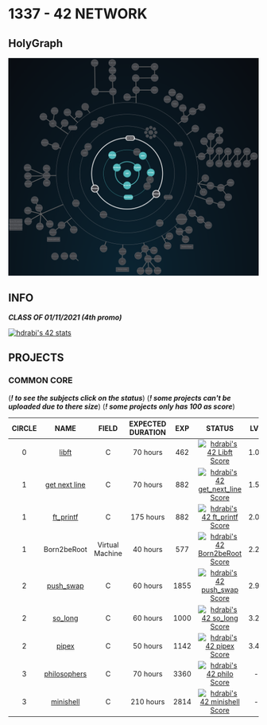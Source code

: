 # 1337 - 42 NETWORK

## HolyGraph
![](./HolyGraph2.png)
## INFO
***CLASS OF 01/11/2021 (4th promo)***

[![hdrabi's 42 stats](https://badge42.herokuapp.com/api/stats/hdrabi?darkmode=true)](https://github.com/chaosreaper)

## PROJECTS

### COMMON CORE
(***! to see the subjects click on the status***)
(***! some projects can't be uploaded due to there size***)
(***! some projects only has 100 as score***)

| CIRCLE  | NAME | FIELD | EXPECTED DURATION | EXP | STATUS | LVL |
| :-: | :-: | :-: | :-: | :-: | :-: | :-: |
| 0 | [libft](./LVL0/libft) | C | 70 hours | 462 | [![hdrabi's 42 Libft Score](https://badge42.herokuapp.com/api/project/hdrabi/Libft)](./LVL0/libft.pdf) | 1.05 |
| 1 | [get next line](./LVL1/get_next_line) | C | 70 hours | 882 | [![hdrabi's 42 get_next_line Score](https://badge42.herokuapp.com/api/project/hdrabi/get_next_line)](./LVL1/get_next_line.pdf) | 1.54 |
| 1 | [ft_printf](./LVL1/ft_printf) | C | 175 hours | 882 | [![hdrabi's 42 ft_printf Score](https://badge42.herokuapp.com/api/project/hdrabi/ft_printf)](./LVL1/ft_printf.pdf) | 2.02 |
| 1 | Born2beRoot | Virtual Machine | 40 hours | 577 | [![hdrabi's 42 Born2beRoot Score](https://badge42.herokuapp.com/api/project/hdrabi/Born2beroot)](./LVL1/Born2beRoot.pdf) | 2.25 |
| 2 | [push_swap](./LVL2/push_swap) | C | 60 hours | 1855 | [![hdrabi's 42 push_swap Score](https://badge42.herokuapp.com/api/project/hdrabi/push_swap)](./LVL2/push_swap.pdf) | 2.97 |
| 2 | [so_long](./LVL2/so_long) | C | 60 hours | 1000 | [![hdrabi's 42 so_long Score](https://badge42.herokuapp.com/api/project/hdrabi/so_long)](./LVL2/so_long.pdf) | 3.20 |
| 2 | [pipex](./LVL2/pipex) | C | 50 hours | 1142 | [![hdrabi's 42 pipex Score](https://badge42.herokuapp.com/api/project/hdrabi/pipex)](./LVL2/pipex.pdf) | 3.44 |
| 3 | [philosophers](./LVL3/philosophers) | C | 70 hours | 3360 | [![hdrabi's 42 philo Score](https://badge42.herokuapp.com/api/project/hdrabi/Philosophers)](./LVL3/philosophers.pdf) | - |
| 3 | [minishell](./LVL3/minishell) | C | 210 hours | 2814 | [![hdrabi's 42 minishell Score](https://badge42.herokuapp.com/api/project/hdrabi/minishell)](./LVL3/minishell.pdf) | - |
